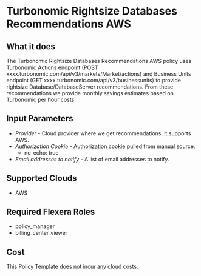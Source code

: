 # Turbonomic Rightsize Databases Recommendations AWS

## What it does

The Turbonomic Rightsize Databases Recommendations AWS policy uses Turbonomic Actions endpoint (POST xxxx.turbonomic.com/api/v3/markets/Market/actions) and Business Units endpoint (GET xxxx.turbonomic.com/api/v3/businessunits) to provide rightsize Database/DatabaseServer recommendations. From these recommendations we provide monthly savings estimates based on Turbonomic per hour costs.

## Input Parameters

- *Provider* - Cloud provider where we get recommendations, it supports AWS.
- *Authorization Cookie* - Authorization cookie pulled from manual source.
  - no_echo: true
- *Email addresses to notify* - A list of email addresses to notify.

## Supported Clouds

- AWS

## Required Flexera Roles

- policy_manager
- billing_center_viewer

## Cost

This Policy Template does not incur any cloud costs.
